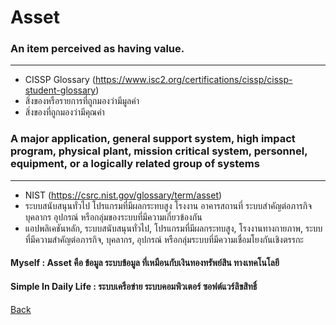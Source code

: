 # Asset

### An item perceived as having value.

---

- CISSP Glossary (https://www.isc2.org/certifications/cissp/cissp-student-glossary)
- สิ่งของหรือรายการที่ถูกมองว่ามีมูลค่า
- สิ่งของที่ถูกมองว่ามีคุณค่า


### A major application, general support system, high impact program, physical plant, mission critical system, personnel, equipment, or a logically related group of systems

---

- NIST (https://csrc.nist.gov/glossary/term/asset)
- ระบบสนับสนุนทั่วไป โปรแกรมที่มีผลกระทบสูง โรงงาน อาคารสถานที่ ระบบสำคัญต่อภารกิจ บุคลากร อุปกรณ์ หรือกลุ่มของระบบที่มีความเกี่ยวข้องกัน
- แอปพลิเคชันหลัก, ระบบสนับสนุนทั่วไป, โปรแกรมที่มีผลกระทบสูง, โรงงานทางกายภาพ, ระบบที่มีความสำคัญต่อภารกิจ, บุคลากร, อุปกรณ์ หรือกลุ่มระบบที่มีความเชื่อมโยงกันเชิงตรรกะ


<h4> 
Myself : Asset คือ ข้อมูล ระบบข้อมูล ที่เหมือนกับเงินทองทรัพย์สิน ทางเทคโนโลยี
</h4>

<h4>
Simple In Daily Life : ระบบเครือข่าย ระบบคอมพิวเตอร์ ซอฟต์แวร์ลิขสิทธิ์
</h4>

[Back](README.md)
